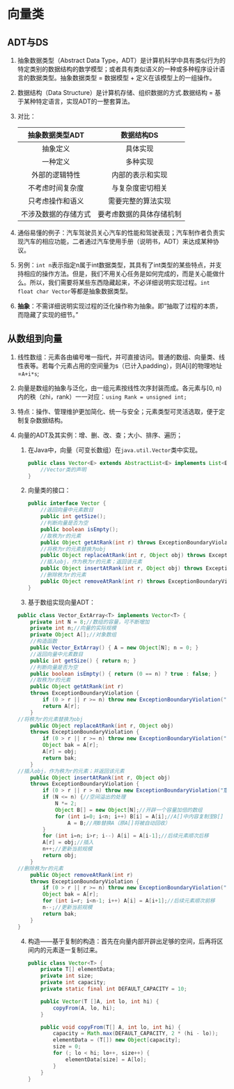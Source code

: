 # 向量类

## ADT与DS

1. 抽象数据类型（Abstract Data Type，ADT）是计算机科学中具有类似行为的特定类别的数据结构的数学模型；或者具有类似语义的一种或多种程序设计语言的数据类型。抽象数据类型 = 数据模型 + 定义在该模型上的一组操作。

2. 数据结构（Data Structure）是计算机存储、组织数据的方式.数据结构 = 基于某种特定语言，实现ADT的一整套算法。

3. 对比：

   |   抽象数据类型ADT    |        数据结构DS        |
   | :------------------: | :----------------------: |
   |       抽象定义       |         具体实现         |
   |       一种定义       |         多种实现         |
   |    外部的逻辑特性    |     内部的表示和实现     |
   |   不考虑时间复杂度   |     与复杂度密切相关     |
   |   只考虑操作和语义   |    需要完整的算法实现    |
   | 不涉及数据的存储方式 | 要考虑数据的具体存储机制 |

4. 通俗易懂的例子：汽车驾驶员关心汽车的性能和驾驶表现；汽车制作者负责实现汽车的相应功能，二者通过汽车使用手册（说明书，ADT）来达成某种协议。
5. 另例：`int n`表示指定n属于int数据类型，其具有了int类型的某些特点，并支持相应的操作方法。但是，我们不用关心任务是如何完成的，而是关心能做什么。所以，我们需要将某些东西隐藏起来，不必详细说明实现过程。`int float char Vector`等都是抽象数据类型。
6. **抽象**：不需详细说明实现过程的泛化操作称为抽象。即“抽取了过程的本质，而隐藏了实现的细节。”



## 从数组到向量

1. 线性数组：元素各由编号唯一指代，并可直接访问。普通的数组、向量类、线性表等。若每个元素占用的空间量为s（已计入padding），则A[i]的物理地址=`A+i*s`;
2. 向量是数组的抽象与泛化，由一组元素按线性次序封装而成。各元素与[0, n)内的秩（zhì，rank）一一对应：`using Rank = unsigned int;`
3. 特点：操作、管理维护更加简化、统一与安全；元素类型可灵活选取，便于定制复杂数据结构。

1. 向量的ADT及其实例：增、删、改、查；大小、排序、遍历；

   1. 在Java中，向量（可变长数组）在`java.util.Vector`类中实现。

      ```Java
      public class Vector<E> extends AbstractList<E> implements List<E>, RandomAccess, Cloneable, Serializable{
          //Vector类的声明
      }
      ```

   2. 向量类的接口：

      ```Java
      public interface Vector { 
          //返回向量中元素数目 
          public int getSize(); 
          //判断向量是否为空 
          public boolean isEmpty(); 
          //取秩为r的元素 
          public Object getAtRank(int r) throws ExceptionBoundaryViolation; 
          //将秩为r的元素替换为obj 
          public Object replaceAtRank(int r, Object obj) throws ExceptionBoundaryViolation; 
          //插入obj，作为秩为r的元素；返回该元素 
          public Object insertAtRank(int r, Object obj) throws ExceptionBoundaryViolation; 
          //删除秩为r的元素 
          public Object removeAtRank(int r) throws ExceptionBoundaryViolation; 
      } 
      ```

   3.  基于数组实现向量ADT： 

      ```Java
      public class Vector_ExtArray<T> implements Vector<T> { 
          private int N = 8;//数组的容量，可不断增加 
          private int n;//向量的实际规模 
          private Object A[];//对象数组 
          //构造函数 
          public Vector_ExtArray() { A = new Object[N]; n = 0; } 
          //返回向量中元素数目 
          public int getSize() { return n; } 
          //判断向量是否为空 
          public boolean isEmpty() { return (0 == n) ? true : false; } 
          //取秩为r的元素 
          public Object getAtRank(int r) 
          throws ExceptionBoundaryViolation { 
              if (0 > r || r >= n) throw new ExceptionBoundaryViolation("意外：秩越界"); 
              return A[r]; 
          }
      //将秩为r的元素替换为obj 
          public Object replaceAtRank(int r, Object obj) 
          throws ExceptionBoundaryViolation { 
              if (0 > r || r >= n) throw new ExceptionBoundaryViolation("意外：秩越界"); 
              Object bak = A[r]; 
              A[r] = obj; 
              return bak; 
          } 
      //插入obj，作为秩为r的元素；并返回该元素 
          public Object insertAtRank(int r, Object obj) 
          throws ExceptionBoundaryViolation { 
              if (0 > r || r > n) throw new ExceptionBoundaryViolation("意外：秩越界"); 
              if (N <= n) {//空间溢出的处理 
                  N *= 2; 
                  Object B[] = new Object[N];//开辟一个容量加倍的数组 
                  for (int i=0; i<n; i++) B[i] = A[i];//A[]中内容复制至B[] 
                      A = B;//用B替换A（原A[]将被自动回收） 
              } 
              for (int i=n; i>r; i--) A[i] = A[i-1];//后续元素顺次后移 
              A[r] = obj;//插入 
              n++;//更新当前规模 
              return obj; 
          } 
      //删除秩为r的元素 
          public Object removeAtRank(int r) 
          throws ExceptionBoundaryViolation { 
              if (0 > r || r >= n) throw new ExceptionBoundaryViolation("意外：秩越界"); 
              Object bak = A[r]; 
              for (int i=r; i<n-1; i++) A[i] = A[i+1];//后续元素顺次前移 
              n--;//更新当前规模 
              return bak; 
          } 
      }
      ```

      

   4. 构造——基于复制的构造：首先在向量内部开辟出足够的空间，后再将区间内的元素逐一复制过来。

      ```Java
      public class Vector<T> {
          private T[] elementData;
          private int size;
          private int capacity;
          private static final int DEFAULT_CAPACITY = 10;
      
          public Vector(T []A, int lo, int hi) {
              copyFrom(A, lo, hi);
          }
      
          public void copyFrom(T[] A, int lo, int hi) {
              capacity = Math.max(DEFAULT_CAPACITY, 2 * (hi - lo));
              elementData = (T[]) new Object[capacity];
              size = 0;
              for (; lo < hi; lo++, size++) {
                  elementData[size] = A[lo];
              }
          }
      }
      ```
